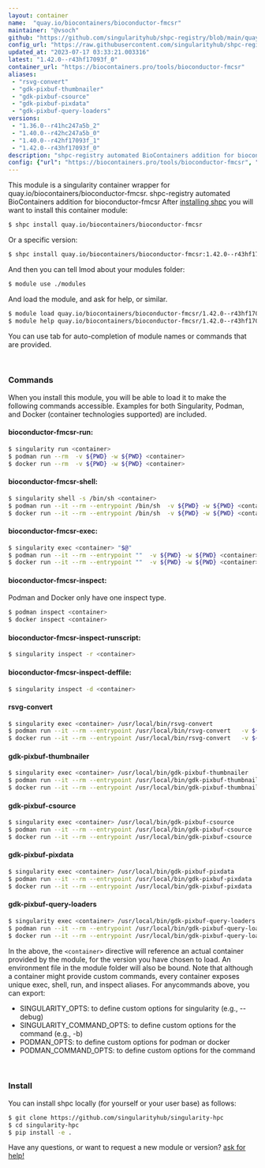 ```yaml
---
layout: container
name:  "quay.io/biocontainers/bioconductor-fmcsr"
maintainer: "@vsoch"
github: "https://github.com/singularityhub/shpc-registry/blob/main/quay.io/biocontainers/bioconductor-fmcsr/container.yaml"
config_url: "https://raw.githubusercontent.com/singularityhub/shpc-registry/main/quay.io/biocontainers/bioconductor-fmcsr/container.yaml"
updated_at: "2023-07-17 03:33:21.003316"
latest: "1.42.0--r43hf17093f_0"
container_url: "https://biocontainers.pro/tools/bioconductor-fmcsr"
aliases:
 - "rsvg-convert"
 - "gdk-pixbuf-thumbnailer"
 - "gdk-pixbuf-csource"
 - "gdk-pixbuf-pixdata"
 - "gdk-pixbuf-query-loaders"
versions:
 - "1.36.0--r41hc247a5b_2"
 - "1.40.0--r42hc247a5b_0"
 - "1.40.0--r42hf17093f_1"
 - "1.42.0--r43hf17093f_0"
description: "shpc-registry automated BioContainers addition for bioconductor-fmcsr"
config: {"url": "https://biocontainers.pro/tools/bioconductor-fmcsr", "maintainer": "@vsoch", "description": "shpc-registry automated BioContainers addition for bioconductor-fmcsr", "latest": {"1.42.0--r43hf17093f_0": "sha256:3355e14679a335d2711e78be6ac6f7b30971e0259291ff6a13a031f8a593ed0f"}, "tags": {"1.36.0--r41hc247a5b_2": "sha256:042cde91e3d0b262e80e0852d811d3d465c90417fe2a34329529ec214b212e12", "1.40.0--r42hc247a5b_0": "sha256:3ec1e4bfb931bf792aa5b853e75e9f63398c7de2795533c7f5a13f77069ea4ee", "1.40.0--r42hf17093f_1": "sha256:1b09eae278980efe67061cefd49a1b9c2ebb795b33ddbf026d5fa418973d4b45", "1.42.0--r43hf17093f_0": "sha256:3355e14679a335d2711e78be6ac6f7b30971e0259291ff6a13a031f8a593ed0f"}, "docker": "quay.io/biocontainers/bioconductor-fmcsr", "aliases": {"rsvg-convert": "/usr/local/bin/rsvg-convert", "gdk-pixbuf-thumbnailer": "/usr/local/bin/gdk-pixbuf-thumbnailer", "gdk-pixbuf-csource": "/usr/local/bin/gdk-pixbuf-csource", "gdk-pixbuf-pixdata": "/usr/local/bin/gdk-pixbuf-pixdata", "gdk-pixbuf-query-loaders": "/usr/local/bin/gdk-pixbuf-query-loaders"}}
---
```


This module is a singularity container wrapper for quay.io/biocontainers/bioconductor-fmcsr.
shpc-registry automated BioContainers addition for bioconductor-fmcsr
After [installing shpc](#install) you will want to install this container module:


```bash
$ shpc install quay.io/biocontainers/bioconductor-fmcsr
```

Or a specific version:

```bash
$ shpc install quay.io/biocontainers/bioconductor-fmcsr:1.42.0--r43hf17093f_0
```

And then you can tell lmod about your modules folder:

```bash
$ module use ./modules
```

And load the module, and ask for help, or similar.

```bash
$ module load quay.io/biocontainers/bioconductor-fmcsr/1.42.0--r43hf17093f_0
$ module help quay.io/biocontainers/bioconductor-fmcsr/1.42.0--r43hf17093f_0
```

You can use tab for auto-completion of module names or commands that are provided.

<br>

### Commands

When you install this module, you will be able to load it to make the following commands accessible.
Examples for both Singularity, Podman, and Docker (container technologies supported) are included.

#### bioconductor-fmcsr-run:

```bash
$ singularity run <container>
$ podman run --rm  -v ${PWD} -w ${PWD} <container>
$ docker run --rm  -v ${PWD} -w ${PWD} <container>
```

#### bioconductor-fmcsr-shell:

```bash
$ singularity shell -s /bin/sh <container>
$ podman run --it --rm --entrypoint /bin/sh  -v ${PWD} -w ${PWD} <container>
$ docker run --it --rm --entrypoint /bin/sh  -v ${PWD} -w ${PWD} <container>
```

#### bioconductor-fmcsr-exec:

```bash
$ singularity exec <container> "$@"
$ podman run --it --rm --entrypoint ""  -v ${PWD} -w ${PWD} <container> "$@"
$ docker run --it --rm --entrypoint ""  -v ${PWD} -w ${PWD} <container> "$@"
```

#### bioconductor-fmcsr-inspect:

Podman and Docker only have one inspect type.

```bash
$ podman inspect <container>
$ docker inspect <container>
```

#### bioconductor-fmcsr-inspect-runscript:

```bash
$ singularity inspect -r <container>
```

#### bioconductor-fmcsr-inspect-deffile:

```bash
$ singularity inspect -d <container>
```


#### rsvg-convert

```bash
$ singularity exec <container> /usr/local/bin/rsvg-convert
$ podman run --it --rm --entrypoint /usr/local/bin/rsvg-convert   -v ${PWD} -w ${PWD} <container> -c " $@"
$ docker run --it --rm --entrypoint /usr/local/bin/rsvg-convert   -v ${PWD} -w ${PWD} <container> -c " $@"
```


#### gdk-pixbuf-thumbnailer

```bash
$ singularity exec <container> /usr/local/bin/gdk-pixbuf-thumbnailer
$ podman run --it --rm --entrypoint /usr/local/bin/gdk-pixbuf-thumbnailer   -v ${PWD} -w ${PWD} <container> -c " $@"
$ docker run --it --rm --entrypoint /usr/local/bin/gdk-pixbuf-thumbnailer   -v ${PWD} -w ${PWD} <container> -c " $@"
```


#### gdk-pixbuf-csource

```bash
$ singularity exec <container> /usr/local/bin/gdk-pixbuf-csource
$ podman run --it --rm --entrypoint /usr/local/bin/gdk-pixbuf-csource   -v ${PWD} -w ${PWD} <container> -c " $@"
$ docker run --it --rm --entrypoint /usr/local/bin/gdk-pixbuf-csource   -v ${PWD} -w ${PWD} <container> -c " $@"
```


#### gdk-pixbuf-pixdata

```bash
$ singularity exec <container> /usr/local/bin/gdk-pixbuf-pixdata
$ podman run --it --rm --entrypoint /usr/local/bin/gdk-pixbuf-pixdata   -v ${PWD} -w ${PWD} <container> -c " $@"
$ docker run --it --rm --entrypoint /usr/local/bin/gdk-pixbuf-pixdata   -v ${PWD} -w ${PWD} <container> -c " $@"
```


#### gdk-pixbuf-query-loaders

```bash
$ singularity exec <container> /usr/local/bin/gdk-pixbuf-query-loaders
$ podman run --it --rm --entrypoint /usr/local/bin/gdk-pixbuf-query-loaders   -v ${PWD} -w ${PWD} <container> -c " $@"
$ docker run --it --rm --entrypoint /usr/local/bin/gdk-pixbuf-query-loaders   -v ${PWD} -w ${PWD} <container> -c " $@"
```



In the above, the `<container>` directive will reference an actual container provided
by the module, for the version you have chosen to load. An environment file in the
module folder will also be bound. Note that although a container
might provide custom commands, every container exposes unique exec, shell, run, and
inspect aliases. For anycommands above, you can export:

 - SINGULARITY_OPTS: to define custom options for singularity (e.g., --debug)
 - SINGULARITY_COMMAND_OPTS: to define custom options for the command (e.g., -b)
 - PODMAN_OPTS: to define custom options for podman or docker
 - PODMAN_COMMAND_OPTS: to define custom options for the command

<br>

### Install

You can install shpc locally (for yourself or your user base) as follows:

```bash
$ git clone https://github.com/singularityhub/singularity-hpc
$ cd singularity-hpc
$ pip install -e .
```

Have any questions, or want to request a new module or version? [ask for help!](https://github.com/singularityhub/singularity-hpc/issues)
